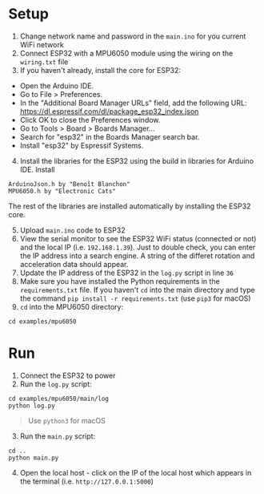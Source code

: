 # Setup
1. Change network name and password in the ```main.ino``` for you current WiFi network
2. Connect ESP32 with a MPU6050 module using the wiring on the ```wiring.txt``` file
3. If you haven't already, install the core for ESP32:
 - Open the Arduino IDE.
 - Go to File > Preferences.
 - In the "Additional Board Manager URLs" field, add the following URL: https://dl.espressif.com/dl/package_esp32_index.json
 - Click OK to close the Preferences window.
 - Go to Tools > Board > Boards Manager...
 - Search for "esp32" in the Boards Manager search bar.
 - Install "esp32" by Espressif Systems.
 
 4. Install the libraries for the ESP32 using the build in libraries for Arduino IDE. Install
```
ArduinoJson.h by "Benoît Blanchon"
MPU6050.h by "Electronic Cats"
```
The rest of the libraries are installed automatically by installing the ESP32 core.

5. Upload ```main.ino``` code to ESP32
6. View the serial monitor to see the ESP32 WiFi status (connected or not) and the local IP (i.e. ```192.168.1.39```). Just to double check, you can enter the IP address into a search engine. A string of the differet rotation and acceleration data should appear.
7. Update the IP address of the ESP32 in the ```log.py``` script in line ``36``
8. Make sure you have installed the Python requirements in the ```requirements.txt``` file. If you haven't ```cd``` into the main directory and type the command ```pip install -r requirements.txt``` (use ```pip3``` for macOS)
9. ```cd``` into the MPU6050 directory:
```
cd examples/mpu6050
```

# Run
1. Connect the ESP32 to power
2. Run the ```log.py``` script:
```
cd examples/mpu6050/main/log
python log.py
```
> Use ```python3``` for macOS

3. Run the ```main.py``` script:
```
cd ..
python main.py
```
4. Open the local host - click on the IP of the local host which appears in the terminal (i.e. ```http://127.0.0.1:5000```)